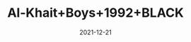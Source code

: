 ---
title: 'Al-Khait+Boys+1992+BLACK'
date: '2021-12-21' 
metatag: '' 
inventory: '3.0' 
draft: false 
# meta description 
shortDescripton: 'Al-Khait+Boys+1992+BLACK'
description: 'Boys'
longdescription: ''
featured: False
# product Price
price: '1911.0'
priceBefore: '2730.0'
# Product Short Description
shortDescription: 'Al-Khait+Boys+1992+BLACK'
productID: '6A70F201-6762-EC11-995F-005056B3A416'
type: 'products'
category: 'Boys' 
thumnailproduct: 'https://alkhait.eralive.net/images/products/6A70F201-6762-EC11-995F-005056B3A4161.png' 
images:
  - image: 'images/products/6A70F201-6762-EC11-995F-005056B3A4161.png'  
  - image: 'images/products/6A70F201-6762-EC11-995F-005056B3A4162.png'  
  - image: 'images/products/6A70F201-6762-EC11-995F-005056B3A4163.png'  
---